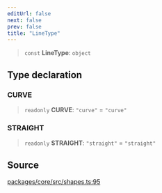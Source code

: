 ```yaml
---
editUrl: false
next: false
prev: false
title: "LineType"
---
```


> `const` **LineType**: `object`

## Type declaration

### CURVE

> `readonly` **CURVE**: `"curve"` = `"curve"`

### STRAIGHT

> `readonly` **STRAIGHT**: `"straight"` = `"straight"`

## Source

[packages/core/src/shapes.ts:95](https://github.com/dgmjs/dgmjs/blob/main/packages/core/src/shapes.ts#L95)
